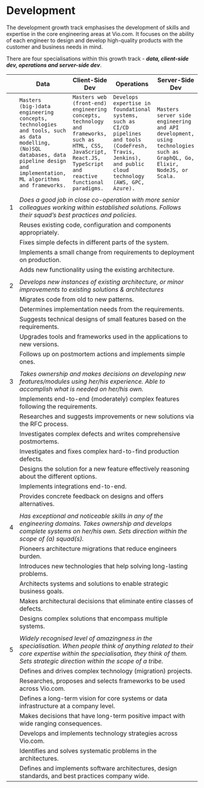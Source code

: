 # Development

The development growth track emphasises the development of skills and expertise in the core engineering areas at Vio.com. It focuses on the ability of each engineer to design and develop high-quality products with the customer and business needs in mind.

There are four specialisations within this growth track - ***data, client-side dev, operations and server-side dev***.

<table>
    <thead>
        <tr>
            <th></th>
            <th>Data</th>
            <th>Client-Side Dev</th>
            <th>Operations</th>
            <th>Server-Side Dev</th>
        </tr>
    </thead>
    <tbody>
        <tr>
            <td></td>
            <td><code>Masters (big-)data engineering concepts, technologies and tools, such as data modelling, (No)SQL databases, data pipeline design and implementation, ML algorithms and frameworks.</code></td>
            <td><code>Masters web (front-end) engineering concepts, technology and frameworks, such as HTML, CSS, JavaScript, React.JS, TypeScript and reactive functional paradigms.</code></td>
            <td><code>Develops expertise in foundational systems, such as CI/CD pipelines and tools (CodeFresh, Travis, Jenkins), and public cloud technology (AWS, GPC, Azure).</code></td>
            <td><code>Masters server side engineering and API development, using technologies such as GraphQL, Go, Elixir, NodeJS, or Scala.</code></td>
        </tr>
        <tr>
            <td colspan=5></td>
        </tr>
        <tr>
            <td>1</td>
            <td colspan=4><i>Does a good job in close co-operation with more senior colleagues working within established solutions. Follows their squad’s best practices and policies.</i></td>
        </tr>
        <tr>
            <td></td>
            <td colspan=4>Reuses existing code, configuration and components appropriately.</td>
        </tr>
        <tr>
            <td></td>
            <td colspan=4>Fixes simple defects in different parts of the system.</td>
        </tr>
        <tr>
            <td></td>
            <td colspan=4>Implements a small change from requirements to deployment on production.</td>
        </tr>
        <tr>
            <td></td>
            <td colspan=4>Adds new functionality using the existing architecture.</td>
        </tr>
        <tr>
            <td colspan=5></td>
        </tr>
        <tr>
            <td>2</td>
            <td colspan=4><i>Develops new instances of existing architecture, or minor improvements to existing solutions & architectures</i></td>
        </tr>
        <tr>
            <td></td>
            <td colspan=4>Migrates code from old to new patterns.</td>
        </tr>
        <tr>
            <td></td>
            <td colspan=4>Determines implementation needs from the requirements.</td>
        </tr>
        <tr>
            <td></td>
            <td colspan=4>Suggests technical designs of small features based on the requirements.</td>
        </tr>
        <tr>
            <td></td>
            <td colspan=4>Upgrades tools and frameworks used in the applications to new versions.</td>
        </tr>
        <tr>
            <td></td>
            <td colspan=4>Follows up on postmortem actions and implements simple ones.</td>
        </tr>
        <tr>
            <td colspan=5></td>
        </tr>
        <tr>
            <td>3</td>
            <td colspan=4><i>Takes ownership and makes decisions on developing new features/modules using her/his experience. Able to accomplish what is needed on her/his own.</i></td>
        </tr>
        <tr>
            <td></td>
            <td colspan=4>Implements end-to-end (moderately) complex features following the requirements.</td>
        </tr>
        <tr>
            <td></td>
            <td colspan=4>Researches and suggests improvements or new solutions via the RFC process.</td>
        </tr>
        <tr>
            <td></td>
            <td colspan=4>Investigates complex defects and writes comprehensive postmortems.</td>
        </tr>
        <tr>
            <td></td>
            <td colspan=4>Investigates and fixes complex hard-to-find production defects.</td>
        </tr>
        <tr>
            <td></td>
            <td colspan=4>Designs the solution for a new feature effectively reasoning about the different options.</td>
        </tr>
        <tr>
            <td></td>
            <td colspan=4>Implements integrations end-to-end.</td>
        </tr>
        <tr>
            <td></td>
            <td colspan=4>Provides concrete feedback on designs and offers alternatives.</td>
        </tr>
        <tr>
            <td colspan=5></td>
        </tr>
        <tr>
            <td>4</td>
            <td colspan=4><i>Has exceptional and noticeable skills in any of the engineering domains. Takes ownership and develops complete systems on her/his own. Sets direction within the scope of (a) squad(s).</i></td>
        </tr>
        <tr>
            <td></td>
            <td colspan=4>Pioneers architecture migrations that reduce engineers burden.</td>
        </tr>
        <tr>
            <td></td>
            <td colspan=4>Introduces new technologies that help solving long-lasting problems.</td>
        </tr>
        <tr>
            <td></td>
            <td colspan=4>Architects systems and solutions to enable strategic business goals.</td>
        </tr>
        <tr>
            <td></td>
            <td colspan=4>Makes architectural decisions that eliminate entire classes of defects.</td>
        </tr>
        <tr>
            <td></td>
            <td colspan=4>Designs complex solutions that encompass multiple systems.</td>
        </tr>
        <tr>
            <td colspan=5></td>
        </tr>
        <tr>
            <td>5</td>
            <td colspan=4><i>Widely recognised level of amazingness in the specialisation. When people think of anything related to their core expertise within the specialisation, they think of them. Sets strategic direction within the scope of a tribe.</i></td>
        </tr>
        <tr>
            <td></td>
            <td colspan=4>Defines and drives complex technology (migration) projects.</td>
        </tr>
        <tr>
            <td></td>
            <td colspan=4>Researches, proposes and selects frameworks to be used across Vio.com.</td>
        </tr>
        <tr>
            <td></td>
            <td colspan=4>Defines a long-term vision for core systems or data infrastructure at a company level.</td>
        </tr>
        <tr>
            <td></td>
            <td colspan=4>Makes decisions that have long-term positive impact with wide ranging consequences.</td>
        </tr>
        <tr>
            <td></td>
            <td colspan=4>Develops and implements technology strategies across Vio.com.</td>
        </tr>
        <tr>
            <td></td>
            <td colspan=4>Identifies and solves systematic problems in the architectures.</td>
        </tr>
        <tr>
            <td></td>
            <td colspan=4>Defines and implements software architectures, design standards, and best practices company wide.</td>
        </tr>
    </tbody>
</table>